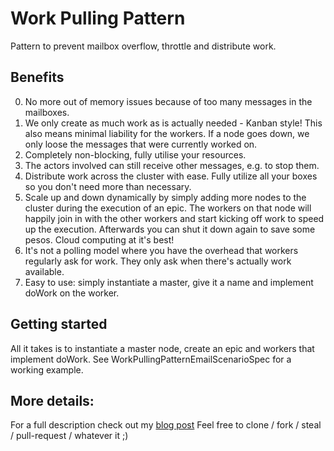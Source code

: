 Work Pulling Pattern
=============
Pattern to prevent mailbox overflow, throttle and distribute work. 

Benefits
-------------
0. No more out of memory issues because of too many messages in the mailboxes.
0. We only create as much work as is actually needed - Kanban style! This also means minimal liability for the workers. If a node goes down, we only loose the messages that were currently worked on.
0. Completely non-blocking, fully utilise your resources.
1. The actors involved can still receive other messages, e.g. to stop them.
0. Distribute work across the cluster with ease. Fully utilize all your boxes so you don't need more than necessary.  
0. Scale up and down dynamically by simply adding more nodes to the cluster during the execution of an epic. The workers on that node will happily join in with the other workers and start kicking off work to speed up the execution. Afterwards you can shut it down again to save some pesos. Cloud computing at it's best!
0. It's not a polling model where you have the overhead that workers regularly ask for work. They only ask when there's actually work available.
0. Easy to use: simply instantiate a master, give it a name and implement doWork on the worker. 

Getting started
-------------
All it takes is to instantiate a master node, create an epic and workers that implement doWork. See WorkPullingPatternEmailScenarioSpec for a working example. 

More details:
-------------
For a full description check out my [blog post](http://www.michaelpollmeier.com/akka-work-pulling-pattern/)
Feel free to clone / fork / steal / pull-request / whatever it ;)
